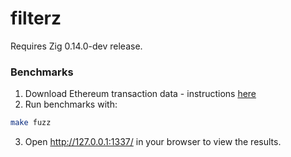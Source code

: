 # filterz

Requires Zig 0.14.0-dev release.

### Benchmarks

1. Download Ethereum transaction data - instructions [here](bench-data/README.md)
2. Run benchmarks with:
```bash
make fuzz
```
3. Open http://127.0.0.1:1337/ in your browser to view the results.


